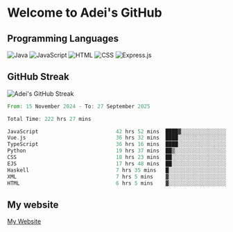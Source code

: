 # Welcome to Adei's GitHub

## Programming Languages
![Java](https://img.shields.io/badge/Java-007396?style=flat-square&logo=java&logoColor=white)
![JavaScript](https://img.shields.io/badge/JavaScript-F7DF1E?style=flat-square&logo=javascript&logoColor=black)
![HTML](https://img.shields.io/badge/HTML-E34F26?style=flat-square&logo=html5&logoColor=white)
![CSS](https://img.shields.io/badge/CSS-1572B6?style=flat-square&logo=css3&logoColor=white)
![Express.js](https://img.shields.io/badge/Express.js-000000?style=flat-square&logo=express&logoColor=white)


## GitHub Streak
![Adei's GitHub Streak](https://github-readme-streak-stats.herokuapp.com/?user=AdeiTamayo&hide_border=true)

<!--START_SECTION:waka-->

```rust
From: 15 November 2024 - To: 27 September 2025

Total Time: 222 hrs 27 mins

JavaScript                         42 hrs 52 mins  ████▓░░░░░░░░░░░░░░░░░░░░   19.01 %
Vue.js                             36 hrs 32 mins  ████░░░░░░░░░░░░░░░░░░░░░   16.20 %
TypeScript                         36 hrs 16 mins  ████░░░░░░░░░░░░░░░░░░░░░   16.08 %
Python                             19 hrs 37 mins  ██▒░░░░░░░░░░░░░░░░░░░░░░   08.70 %
CSS                                18 hrs 23 mins  ██░░░░░░░░░░░░░░░░░░░░░░░   08.16 %
EJS                                17 hrs 48 mins  ██░░░░░░░░░░░░░░░░░░░░░░░   07.90 %
Haskell                            7 hrs 35 mins   █░░░░░░░░░░░░░░░░░░░░░░░░   03.37 %
XML                                7 hrs 5 mins    ▓░░░░░░░░░░░░░░░░░░░░░░░░   03.14 %
HTML                               6 hrs 5 mins    ▓░░░░░░░░░░░░░░░░░░░░░░░░   02.70 %
```

<!--END_SECTION:waka-->

## My website
[My Website](https://adei.eus)


